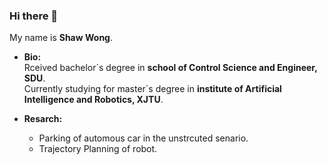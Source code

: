 ### Hi there 👋

My name is **Shaw Wong**.<br>

* **Bio:**<br>
Rceived bachelor\`s degree in **school of Control Science and Engineer, SDU**.<br>
Currently studying for master\`s degree in **institute of Artificial Intelligence and Robotics, XJTU**.<br>

* **Resarch:**<br>
  * Parking of automous car in the unstrcuted senario.<br>
  * Trajectory Planning of robot.<br>
